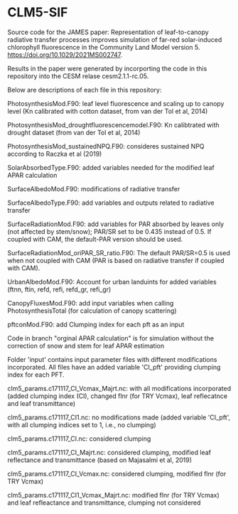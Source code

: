 # CLM5-SIF

Source code for the JAMES paper: Representation of leaf-to-canopy radiative transfer processes improves simulation of far-red solar-induced chlorophyll fluorescence in the Community Land Model version 5. https://doi.org/10.1029/2021MS002747.

Results in the paper were generated by incorporting the code in this repository into the CESM relase cesm2.1.1-rc.05. 

Below are descriptions of each file in this repository:

PhotosynthesisMod.F90: leaf level fluorescence and scaling up to canopy level (Kn calibrated with cotton dataset, from van der Tol et al, 2014)

PhotosynthesisMod_droughtfluorescencemodel.F90: Kn calibtrated with drought dataset (from van der Tol et al, 2014)

PhotosynthesisMod_sustainedNPQ.F90: consideres sustained NPQ according to Raczka et al (2019)

SolarAbsorbedType.F90: added variables needed for the modified leaf APAR calculation

SurfaceAlbedoMod.F90: modifications of radiative transfer

SurfaceAlbedoType.F90: add variables and outputs related to radiative transfer

SurfaceRadiationMod.F90: add variables for PAR absorbed by leaves only (not affected by stem/snow); PAR/SR set to be 0.435 instead of 0.5. If coupled with CAM, the default-PAR version should be used.

SurfaceRadiationMod_oriPAR_SR_ratio.F90: The default PAR/SR=0.5 is used when not coupled with CAM (PAR is based on radiative transfer if coupled with CAM).

UrbanAlbedoMod.F90: Account for urban landuints for added variables (ftnn, ftin, refd, refi, refd_gr, refi_gr)

CanopyFluxesMod.F90: add input variables when calling PhotosynthesisTotal (for calculation of canopy scattering)

pftconMod.F90: add Clumping index for each pft as an input

Code in branch "orginal APAR calculation" is for simulation without the correction of snow and stem for leaf APAR estimation

Folder 'input' contains input parameter files with different modifications incorporated. All files have an added variable 'CI_pft' providing clumping index for each PFT. 

clm5_params.c171117_CI_Vcmax_Majrt.nc: with all modifications incorporated (added clumping index (CI), changed flnr (for TRY Vcmax), leaf reflecatnce and leaf transmittance)

clm5_params.c171117_CI1.nc: no modifications made (added variable 'CI_pft', with all clumping indices set to 1, i.e., no clumping)

clm5_params.c171117_CI.nc: considered clumping

clm5_params.c171117_CI_Majrt.nc: considered clumping, modified leaf reflectance and transmittance (based on Majasalmi et al, 2019)

clm5_params.c171117_CI_Vcmax.nc: considered clumping, modified flnr (for TRY Vcmax)

clm5_params.c171117_CI1_Vcmax_Majrt.nc: modified flnr (for TRY Vcmax) and leaf refleactance and transmittance, clumping not considered




